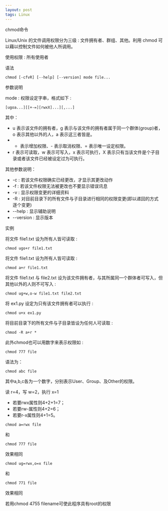 ```yaml
---
layout: post
tags: Linux
---
```


chmod命令

Linux/Unix 的文件调用权限分为三级 : 文件拥有者、群组、其他。利用 chmod 可以藉以控制文件如何被他人所调用。

使用权限 : 所有使用者

语法

```
chmod [-cfvR] [--help] [--version] mode file...
```

参数说明

mode : 权限设定字串，格式如下 :

```
[ugoa...][[+-=][rwxX]...][,...]
```

其中：

- u 表示该文件的拥有者，g 表示与该文件的拥有者属于同一个群体(group)者，o 表示其他以外的人，a 表示这三者皆是。
- + 表示增加权限、- 表示取消权限、= 表示唯一设定权限。
- r 表示可读取，w 表示可写入，x 表示可执行，X 表示只有当该文件是个子目录或者该文件已经被设定过为可执行。

其他参数说明：

- -c : 若该文件权限确实已经更改，才显示其更改动作
- -f : 若该文件权限无法被更改也不要显示错误讯息
- -v : 显示权限变更的详细资料
- -R : 对目前目录下的所有文件与子目录进行相同的权限变更(即以递回的方式逐个变更)
- --help : 显示辅助说明
- --version : 显示版本

实例

将文件 file1.txt 设为所有人皆可读取 :

```
chmod ugo+r file1.txt
```

将文件 file1.txt 设为所有人皆可读取 :

```
chmod a+r file1.txt
```

将文件 file1.txt 与 file2.txt 设为该文件拥有者，与其所属同一个群体者可写入，但其他以外的人则不可写入 :

```
chmod ug+w,o-w file1.txt file2.txt
```

将 ex1.py 设定为只有该文件拥有者可以执行 :

```
chmod u+x ex1.py
```

将目前目录下的所有文件与子目录皆设为任何人可读取 :

```
chmod -R a+r *
```

此外chmod也可以用数字来表示权限如 :

```
chmod 777 file
```

语法为：

```
chmod abc file
```

其中a,b,c各为一个数字，分别表示User、Group、及Other的权限。

读 r=4，写 w=2，执行 x=1

- 若要rwx属性则4+2+1=7；
- 若要rw-属性则4+2=6；
- 若要r-x属性则4+1=5。

```
chmod a=rwx file
```

和

```
chmod 777 file
```

效果相同

```
chmod ug=rwx,o=x file
```

和

```
chmod 771 file
```

效果相同

若用chmod 4755 filename可使此程序具有root的权限
